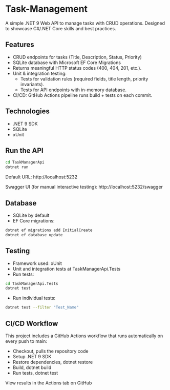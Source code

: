# Task-Management

A simple .NET 9 Web API to manage tasks with CRUD operations. Designed to showcase C#/.NET Core skills and best practices.

## Features
- CRUD endpoints for tasks (Title, Description, Status, Priority)
- SQLite database with Microsoft EF Core Migrations
- Returns meaningful HTTP status codes (400, 404, 201, etc.).
- Unit & integration testing:
    - Tests for validation rules (required fields, title length, priority invariants).
    - Tests for API endpoints with in-memory database.
- CI/CD: GitHub Actions pipeline runs build + tests on each commit.

## Technologies
- .NET 9 SDK
- SQLite
- xUnit

## Run the API
```sh
cd TaskManagerApi
dotnet run
```

Default URL: http://localhost:5232

Swagger UI (for manual interactive testing): http://localhost:5232/swagger


## Database
- SQLite by default
- EF Core migrations:
```sh
dotnet ef migrations add InitialCreate
dotnet ef database update
```

## Testing
- Framework used: xUnit
- Unit and integration tests at TaskManagerApi.Tests
- Run tests:
```sh
cd TaskManagerApi.Tests
dotnet test
```
- Run individual tests:
```sh
dotnet test --filter "Test_Name"
```

## CI/CD Workflow

This project includes a GitHub Actions workflow that runs automatically on every push to main:
- Checkout, pulls the repository code
- Setup .NET 9 SDK
- Restore dependencies, dotnet restore
- Build, dotnet build
- Run tests, dotnet test

View results in the Actions tab on GitHub
